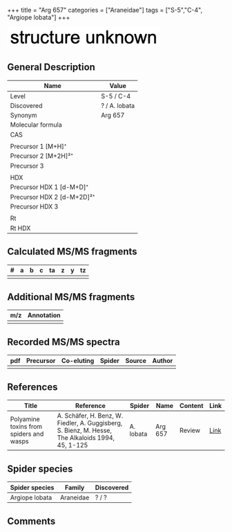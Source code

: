 +++
title = "Arg 657"
categories = ["Araneidae"]
tags = ["S-5","C-4",
"Argiope lobata"]
+++

![](/img/2.png)

## General Description

| Name                       | Value         |
|----------------------------|---------------|
| Level                      | S-5 / C-4            |
| Discovered                 | ? / A. lobata |
| Synonym                    | Arg 657       |
| Molecular formula          |               |
| CAS                        |               |
|                            |               |
| Precursor 1 [M+H]⁺         |               |
| Precursor 2 [M+2H]²⁺       |               |
| Precursor 3                |               |
|                            |               |
| HDX                        |               |
| Precursor HDX 1 [d-M+D]⁺   |               |
| Precursor HDX 2 [d-M+2D]²⁺ |               |
| Precursor HDX 3            |               |
|                            |               |
| Rt                         |               |
| Rt HDX                     |               |

## Calculated MS/MS fragments

| # | a | b | c | ta | z | y | tz |
|---|---|---|---|----|---|---|----|
|   |   |   |   |    |   |   |    |

## Additional MS/MS fragments

| m/z | Annotation |
|-----|------------|
|     |            |

## Recorded MS/MS spectra

| pdf | Precursor | Co-eluting | Spider | Source | Author |
|-----|-----------|------------|--------|--------|--------|
|     |           |            |        |        |        |

## References

| Title                                                                                     | Reference                                                                                         | Spider     | Name   | Content          | Link                                                  |
|-------------------------------------------------------------------------------------------|---------------------------------------------------------------------------------------------------|------------|--------|------------------|-------------------------------------------------------|
| Polyamine toxins from spiders and wasps                                                              | A. Schäfer, H. Benz, W. Fiedler, A. Guggisberg, S. Bienz, M. Hesse, The Alkaloids 1994, 45, 1-125             | A. lobata  | Arg 657  | Review                           | [Link](https://doi.org/10.1016/S0099-9598(08)60276-X) |

## Spider species

| Spider species | Family    | Discovered |
|----------------|-----------|------------|
| Argiope lobata | Araneidae | ? / ?      |

## Comments
